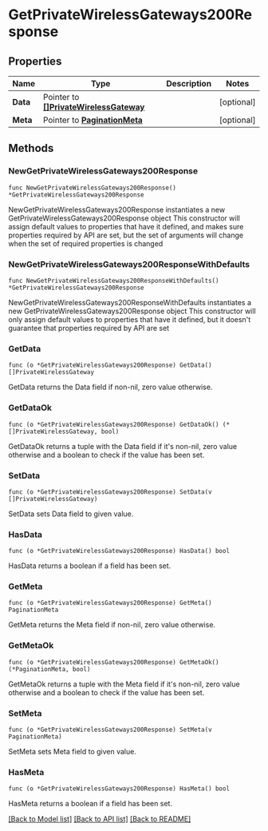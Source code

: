 # GetPrivateWirelessGateways200Response

## Properties

Name | Type | Description | Notes
------------ | ------------- | ------------- | -------------
**Data** | Pointer to [**[]PrivateWirelessGateway**](PrivateWirelessGateway.md) |  | [optional] 
**Meta** | Pointer to [**PaginationMeta**](PaginationMeta.md) |  | [optional] 

## Methods

### NewGetPrivateWirelessGateways200Response

`func NewGetPrivateWirelessGateways200Response() *GetPrivateWirelessGateways200Response`

NewGetPrivateWirelessGateways200Response instantiates a new GetPrivateWirelessGateways200Response object
This constructor will assign default values to properties that have it defined,
and makes sure properties required by API are set, but the set of arguments
will change when the set of required properties is changed

### NewGetPrivateWirelessGateways200ResponseWithDefaults

`func NewGetPrivateWirelessGateways200ResponseWithDefaults() *GetPrivateWirelessGateways200Response`

NewGetPrivateWirelessGateways200ResponseWithDefaults instantiates a new GetPrivateWirelessGateways200Response object
This constructor will only assign default values to properties that have it defined,
but it doesn't guarantee that properties required by API are set

### GetData

`func (o *GetPrivateWirelessGateways200Response) GetData() []PrivateWirelessGateway`

GetData returns the Data field if non-nil, zero value otherwise.

### GetDataOk

`func (o *GetPrivateWirelessGateways200Response) GetDataOk() (*[]PrivateWirelessGateway, bool)`

GetDataOk returns a tuple with the Data field if it's non-nil, zero value otherwise
and a boolean to check if the value has been set.

### SetData

`func (o *GetPrivateWirelessGateways200Response) SetData(v []PrivateWirelessGateway)`

SetData sets Data field to given value.

### HasData

`func (o *GetPrivateWirelessGateways200Response) HasData() bool`

HasData returns a boolean if a field has been set.

### GetMeta

`func (o *GetPrivateWirelessGateways200Response) GetMeta() PaginationMeta`

GetMeta returns the Meta field if non-nil, zero value otherwise.

### GetMetaOk

`func (o *GetPrivateWirelessGateways200Response) GetMetaOk() (*PaginationMeta, bool)`

GetMetaOk returns a tuple with the Meta field if it's non-nil, zero value otherwise
and a boolean to check if the value has been set.

### SetMeta

`func (o *GetPrivateWirelessGateways200Response) SetMeta(v PaginationMeta)`

SetMeta sets Meta field to given value.

### HasMeta

`func (o *GetPrivateWirelessGateways200Response) HasMeta() bool`

HasMeta returns a boolean if a field has been set.


[[Back to Model list]](../README.md#documentation-for-models) [[Back to API list]](../README.md#documentation-for-api-endpoints) [[Back to README]](../README.md)



